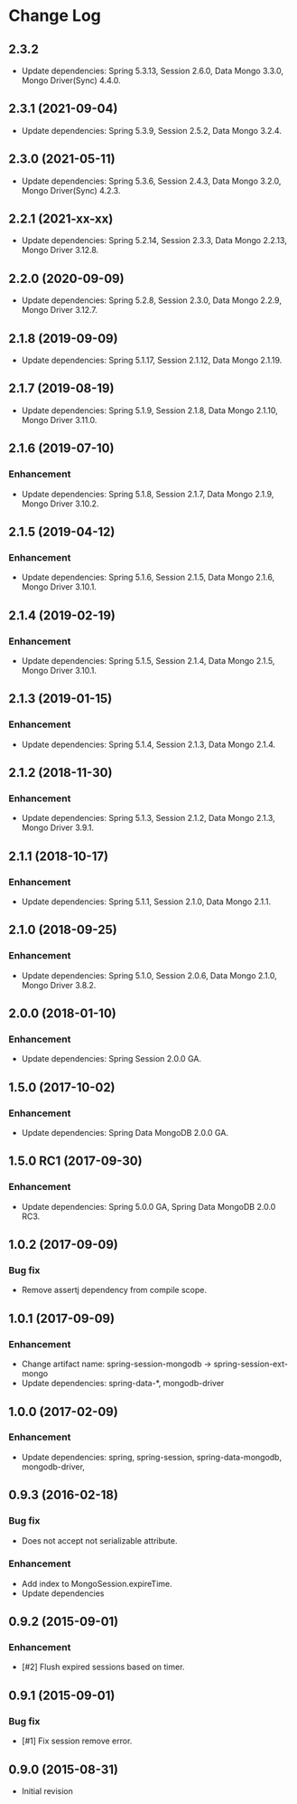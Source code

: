 # Change Log

## 2.3.2

- Update dependencies: Spring 5.3.13, Session 2.6.0, Data Mongo 3.3.0, Mongo Driver(Sync) 4.4.0.

## 2.3.1 (2021-09-04)

- Update dependencies: Spring 5.3.9, Session 2.5.2, Data Mongo 3.2.4.

## 2.3.0 (2021-05-11)

- Update dependencies: Spring 5.3.6, Session 2.4.3, Data Mongo 3.2.0, Mongo Driver(Sync) 4.2.3.

## 2.2.1 (2021-xx-xx)

- Update dependencies: Spring 5.2.14, Session 2.3.3, Data Mongo 2.2.13, Mongo Driver 3.12.8.  

## 2.2.0 (2020-09-09)

- Update dependencies: Spring 5.2.8, Session 2.3.0, Data Mongo 2.2.9, Mongo Driver 3.12.7.

## 2.1.8 (2019-09-09)

- Update dependencies: Spring 5.1.17, Session 2.1.12, Data Mongo 2.1.19.

## 2.1.7 (2019-08-19)

- Update dependencies: Spring 5.1.9, Session 2.1.8, Data Mongo 2.1.10, Mongo Driver 3.11.0.

## 2.1.6 (2019-07-10)

### Enhancement

- Update dependencies: Spring 5.1.8, Session 2.1.7, Data Mongo 2.1.9, Mongo Driver 3.10.2.

## 2.1.5 (2019-04-12)

### Enhancement

- Update dependencies: Spring 5.1.6, Session 2.1.5, Data Mongo 2.1.6, Mongo Driver 3.10.1.

## 2.1.4 (2019-02-19)

### Enhancement

- Update dependencies: Spring 5.1.5, Session 2.1.4, Data Mongo 2.1.5, Mongo Driver 3.10.1.

## 2.1.3 (2019-01-15)

### Enhancement

- Update dependencies: Spring 5.1.4, Session 2.1.3, Data Mongo 2.1.4.

## 2.1.2 (2018-11-30)

### Enhancement

- Update dependencies: Spring 5.1.3, Session 2.1.2, Data Mongo 2.1.3, Mongo Driver 3.9.1.

## 2.1.1 (2018-10-17)

### Enhancement

- Update dependencies: Spring 5.1.1, Session 2.1.0, Data Mongo 2.1.1.

## 2.1.0 (2018-09-25)

### Enhancement

- Update dependencies: Spring 5.1.0, Session 2.0.6, Data Mongo 2.1.0, Mongo Driver 3.8.2.

## 2.0.0 (2018-01-10)

### Enhancement

- Update dependencies: Spring Session 2.0.0 GA.

## 1.5.0 (2017-10-02)

### Enhancement

- Update dependencies: Spring Data MongoDB 2.0.0 GA.

## 1.5.0 RC1 (2017-09-30)

### Enhancement

- Update dependencies: Spring 5.0.0 GA, Spring Data MongoDB 2.0.0 RC3. 

## 1.0.2 (2017-09-09)

### Bug fix

- Remove assertj dependency from compile scope.

## 1.0.1 (2017-09-09)

### Enhancement

- Change artifact name: spring-session-mongodb -> spring-session-ext-mongo
- Update dependencies: spring-data-*, mongodb-driver

## 1.0.0 (2017-02-09)

### Enhancement

- Update dependencies: spring, spring-session, spring-data-mongodb, mongodb-driver, 

## 0.9.3 (2016-02-18)

### Bug fix

- Does not accept not serializable attribute.

### Enhancement

- Add index to MongoSession.expireTime.
- Update dependencies

## 0.9.2 (2015-09-01)

### Enhancement

- [#2] Flush expired sessions based on timer.

## 0.9.1 (2015-09-01)

### Bug fix

- [#1] Fix session remove error.

## 0.9.0 (2015-08-31)

- Initial revision

